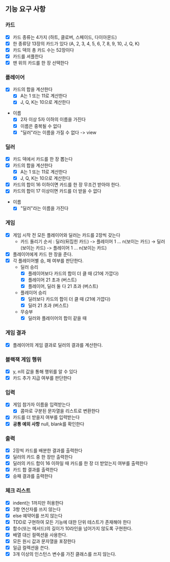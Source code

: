 ## 기능 요구 사항

### 카드

- [x] 카드 종류는 4가지 (하트, 클로버, 스페이드, 다이아몬드)
- [x] 한 종류당 13장의 카드가 있다 (A, 2, 3, 4, 5, 6, 7, 8, 9, 10, J, Q, K)
- [x] 카드 덱의 총 카드 수는 52장이다
- [x] 카드를 셔플한다
- [x] 맨 위의 카드를 한 장 선택한다

### 플레이어

- [x] 카드의 합을 계산한다
    - [x] A는 1 또는 11로 계산한다
    - [x] J, Q, K는 10으로 계산한다

- 이름
    - [x] 2자 이상 5자 이하의 이름을 가진다
    - [x] 이름은 중복될 수 없다
    - [x] "딜러"라는 이름을 가질 수 없다 -> view

### 딜러

- [x] 카드 덱에서 카드를 한 장 뽑는다
- [x] 카드의 합을 계산한다
    - [x] A는 1 또는 11로 계산한다
    - [x] J, Q, K는 10으로 계산한다
- [x] 카드의 합이 16 이하이면 카드를 한 장 무조건 받아야 한다.
- [x] 카드의 합이 17 이상이면 카드를 더 받을 수 없다

- 이름
    - [x] "딜러"라는 이름을 가진다

### 게임

- [x] 게임 시작 전 모든 플레이어와 딜러는 카드를 2장씩 갖는다
    - 카드 돌리기 순서 : 딜러(뒤집힌 카드) -> 플레이어 1 ... n(보이는 카드) -> 딜러(보이는 카드) -> 플레이어 1 ... n(보이는 카드)
- [x] 플레이어에게 카드 한 장을 준다.
- [x] 각 플레이어별 승, 패 여부를 판단한다.
    - 딜러 승리
        - [x] 플레이어보다 카드의 합이 더 클 때 (21에 가깝다)
        - [x] 플레이어 21 초과 (버스트)
        - [x] 플레이어, 딜러 둘 다 21 초과 (버스트)
    - 플레이어 승리
        - [x] 딜러보다 카드의 합이 더 클 때 (21에 가깝다)
        - [x] 딜러 21 초과 (버스트)
    - 무승부
        - [x] 딜러와 플레이어의 합이 같을 때

### 게임 결과

- [x] 플레이어의 게임 결과로 딜러의 결과를 계산한다.

### 블랙잭 게임 행위

- [x] y, n의 값을 통해 행위를 알 수 있다
- [x] 카드 추가 지급 여부를 판단한다

### 입력

- [x] 게임 참가자 이름을 입력받는다
    - [x] 콤마로 구분된 문자열을 리스트로 변환한다
- [x] 카드를 더 받을지 여부를 입력받는다
- [x] **공통 예외 사항** null, blank를 확인한다

### 출력

- [x] 2장씩 카드를 배분한 결과를 출력한다
- [x] 딜러의 카드 중 한 장만 출력한다
- [x] 딜러의 카드 합이 16 이하일 때 카드를 한 장 더 받았는지 여부를 출력한다
- [x] 카드 합 결과를 출력한다
- [x] 승패 결과를 출력한다

### 체크 리스트

- [x] indent는 1까지만 허용한다
- [x] 3항 연산자를 쓰지 않는다
- [x] else 예약어를 쓰지 않는다
- [x] TDD로 구현하여 모든 기능에 대한 단위 테스트가 존재해야 한다
- [x] 함수(또는 메서드)의 길이가 10라인을 넘어가지 않도록 구현한다.
- [x] 배열 대신 컬렉션을 사용한다.
- [x] 모든 원시 값과 문자열을 포장한다
- [x] 일급 컬렉션을 쓴다.
- [x] 3개 이상의 인스턴스 변수를 가진 클래스를 쓰지 않는다.
